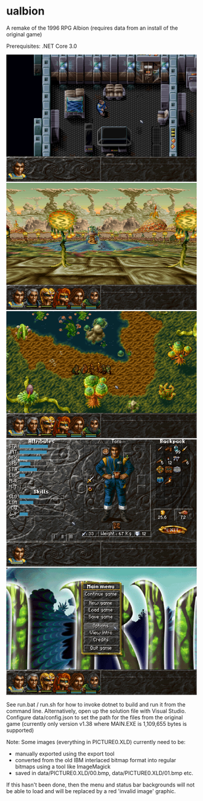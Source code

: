 # ualbion
A remake of the 1996 RPG Albion (requires data from an install of the original game)

Prerequisites: .NET Core 3.0

![Example Screenshot 1](/data/Screenshots/1_FirstLevel.png?raw=true)
![Example Screenshot 2](/data/Screenshots/2_3DWorld.png?raw=true)
![Example Screenshot 3](/data/Screenshots/3_Outdoors.png?raw=true)
![Example Screenshot 4](/data/Screenshots/4_Inventory.png?raw=true)
![Example Screenshot 5](/data/Screenshots/5_MainMenu.png?raw=true)

See run.bat / run.sh for how to invoke dotnet to build and run it from the command line. Alternatively, open up the solution file with Visual Studio.
Configure data/config.json to set the path for the files from the original game (currently only version v1.38 where MAIN.EXE is 1,109,655 bytes is supported)


Note: Some images (everything in PICTURE0.XLD) currently need to be:
* manually exported using the export tool
* converted from the old IBM interlaced bitmap format into regular bitmaps using a tool like ImageMagick
* saved in data/PICTURE0.XLD/00.bmp, data/PICTURE0.XLD/01.bmp etc. 

If this hasn't been done, then the menu and status bar backgrounds will not be able to load and will be replaced by a red 'invalid image' graphic.
